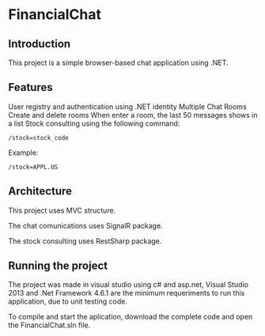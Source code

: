 # FinancialChat

## Introduction

This project is a simple browser-based chat application using .NET.

## Features

User registry and authentication using .NET identity
Multiple Chat Rooms
Create and delete rooms
When enter a room, the last 50 messages shows in a list
Stock consulting using the following command:

    /stock=stock_code
    
Example:

    /stock=APPL.US
    
## Architecture

This project uses MVC structure.

The chat comunications uses SignalR package.

The stock consulting uses RestSharp package.

## Running the project

The project was made in visual studio using c# and asp.net, Visual Studio 2013 and .Net Framework 4.6.1 are the minimum requeriments to run this application, due to unit testing code.

To compile and start the aplication, download the complete code and open the FinancialChat.sln file.
